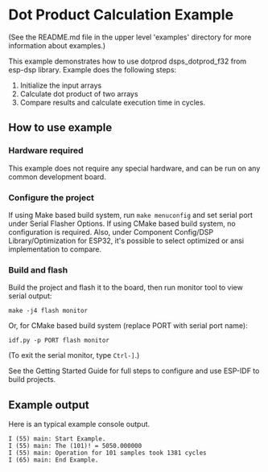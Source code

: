 # Dot Product Calculation Example 

(See the README.md file in the upper level 'examples' directory for more information about examples.)

This example demonstrates how to use dotprod dsps_dotprod_f32 from esp-dsp library. Example does the following steps:

1. Initialize the input arrays
2. Calculate dot product of two arrays
3. Compare results and calculate execution time in cycles.

## How to use example

### Hardware required

This example does not require any special hardware, and can be run on any common development board.

### Configure the project

If using Make based build system, run `make menuconfig` and set serial port under Serial Flasher Options. 
If using CMake based build system, no configuration is required.
Also, under Component Config/DSP Library/Optimization for ESP32, it's possible to select optimized or ansi implementation to compare. 

### Build and flash

Build the project and flash it to the board, then run monitor tool to view serial output:

```
make -j4 flash monitor
```

Or, for CMake based build system (replace PORT with serial port name):

```
idf.py -p PORT flash monitor
```

(To exit the serial monitor, type ``Ctrl-]``.)

See the Getting Started Guide for full steps to configure and use ESP-IDF to build projects.

## Example output

Here is an typical example console output. 

```
I (55) main: Start Example.
I (55) main: The (101)! = 5050.000000
I (55) main: Operation for 101 samples took 1381 cycles
I (65) main: End Example.
```
